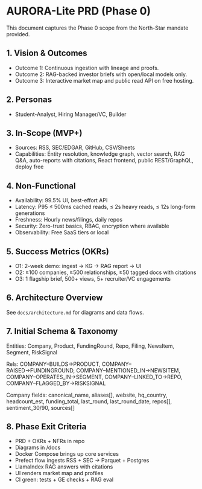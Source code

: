 # AURORA-Lite PRD (Phase 0)

This document captures the Phase 0 scope from the North-Star mandate provided.

## 1. Vision & Outcomes
- Outcome 1: Continuous ingestion with lineage and proofs.
- Outcome 2: RAG-backed investor briefs with open/local models only.
- Outcome 3: Interactive market map and public read API on free hosting.

## 2. Personas
- Student-Analyst, Hiring Manager/VC, Builder

## 3. In-Scope (MVP+)
- Sources: RSS, SEC/EDGAR, GitHub, CSV/Sheets
- Capabilities: Entity resolution, knowledge graph, vector search, RAG Q&A, auto-reports with citations, React frontend, public REST/GraphQL, deploy free

## 4. Non-Functional
- Availability: 99.5% UI, best-effort API
- Latency: P95 ≤ 500ms cached reads, ≤ 2s heavy reads, ≤ 12s long-form generations
- Freshness: Hourly news/filings, daily repos
- Security: Zero-trust basics, RBAC, encryption where available
- Observability: Free SaaS tiers or local

## 5. Success Metrics (OKRs)
- O1: 2-week demo: ingest → KG → RAG report → UI
- O2: ≥100 companies, ≥500 relationships, ≥50 tagged docs with citations
- O3: 1 flagship brief, 500+ views, 5+ recruiter/VC engagements

## 6. Architecture Overview
See `docs/architecture.md` for diagrams and data flows.

## 7. Initial Schema & Taxonomy
Entities: Company, Product, FundingRound, Repo, Filing, NewsItem, Segment, RiskSignal

Rels: COMPANY–BUILDS→PRODUCT, COMPANY–RAISED→FUNDINGROUND, COMPANY–MENTIONED_IN→NEWSITEM, COMPANY–OPERATES_IN→SEGMENT, COMPANY–LINKED_TO→REPO, COMPANY–FLAGGED_BY→RISKSIGNAL

Company fields: canonical_name, aliases[], website, hq_country, headcount_est, funding_total, last_round, last_round_date, repos[], sentiment_30/90, sources[]

## 8. Phase Exit Criteria
- PRD + OKRs + NFRs in repo
- Diagrams in /docs
- Docker Compose brings up core services
- Prefect flow ingests RSS + SEC → Parquet + Postgres
- LlamaIndex RAG answers with citations
- UI renders market map and profiles
- CI green: tests + GE checks + RAG eval
